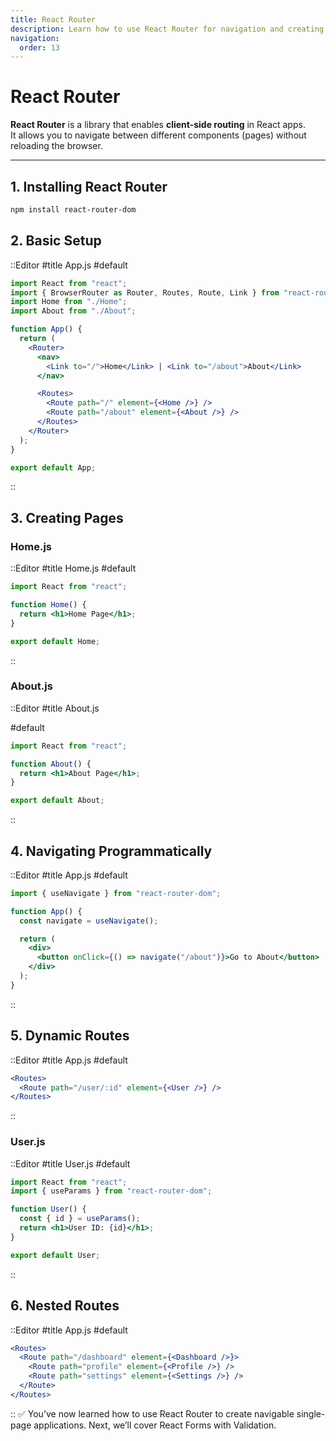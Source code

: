 ```yaml
---
title: React Router
description: Learn how to use React Router for navigation and creating multiple pages in a React single-page application.
navigation:
  order: 13
---
```


# React Router

**React Router** is a library that enables **client-side routing** in React apps.  
It allows you to navigate between different components (pages) without reloading the browser.

---

## 1. Installing React Router

```bash
npm install react-router-dom
```

## 2. Basic Setup
::Editor
#title
App.js
#default
```jsx
import React from "react";
import { BrowserRouter as Router, Routes, Route, Link } from "react-router-dom";
import Home from "./Home";
import About from "./About";

function App() {
  return (
    <Router>
      <nav>
        <Link to="/">Home</Link> | <Link to="/about">About</Link>
      </nav>

      <Routes>
        <Route path="/" element={<Home />} />
        <Route path="/about" element={<About />} />
      </Routes>
    </Router>
  );
}

export default App;
```
::
## 3. Creating Pages
### Home.js
::Editor
#title
Home.js
#default
```jsx
import React from "react";

function Home() {
  return <h1>Home Page</h1>;
}

export default Home;
```
::

### About.js
::Editor
#title
About.js

#default
```jsx
import React from "react";

function About() {
  return <h1>About Page</h1>;
}

export default About;
```
::
## 4. Navigating Programmatically
::Editor
#title
App.js
#default
```jsx
import { useNavigate } from "react-router-dom";

function App() {
  const navigate = useNavigate();

  return (
    <div>
      <button onClick={() => navigate("/about")}>Go to About</button>
    </div>
  );
}
```
::
## 5. Dynamic Routes
::Editor
#title
App.js
#default
```jsx
<Routes>
  <Route path="/user/:id" element={<User />} />
</Routes>
```
::

### User.js
::Editor
#title
User.js
#default
```jsx
import React from "react";
import { useParams } from "react-router-dom";

function User() {
  const { id } = useParams();
  return <h1>User ID: {id}</h1>;
}

export default User;
```
::
## 6. Nested Routes
::Editor
#title
App.js
#default
```jsx
<Routes>
  <Route path="/dashboard" element={<Dashboard />}>
    <Route path="profile" element={<Profile />} />
    <Route path="settings" element={<Settings />} />
  </Route>
</Routes>
```
::
✅ You’ve now learned how to use React Router to create navigable single-page applications.
Next, we’ll cover React Forms with Validation.